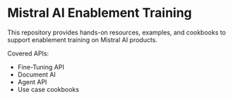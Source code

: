# Mistral AI Enablement Training

This repository provides hands-on resources, examples, and cookbooks to support enablement training on Mistral AI products.

Covered APIs:
- Fine-Tuning API
- Document AI
- Agent API
- Use case cookbooks
